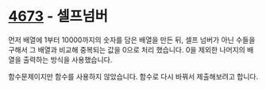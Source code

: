 <h1><a href = "https://www.acmicpc.net/problem/4673">4673</a> - 셀프넘버</h1>
먼저 배열에 1부터 10000까지의 숫자를 담은 배열을 만든 뒤, 셀프 넘버가 아닌 수들을 구해서 그 배열과 비교해 중복되는 값을 0으로 처리 했습니다.
0을 제외한 나머지의 배열을 출력하는 방식을 사용했습니다.

함수문제이지만 함수를 사용하지 않았습니다. 
함수로 다시 바꿔서 제출해보려고 합니다.
